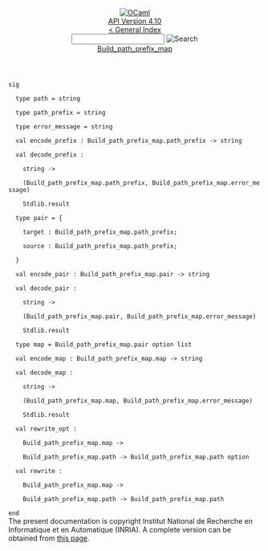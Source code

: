 <!-- ((! set title API !)) ((! set documentation !)) ((! set api !)) ((! set nobreadcrumb !)) -->
<div class="api"><header><nav class="toc brand"><a class="brand" href="https://ocaml.org/"><img src="colour-logo-gray.svg" class="svg" alt="OCaml"></a></nav><nav class="toc"><div class="toc_version"><a href="/docs" id="version-select">API Version 4.10</a></div><a href="index.html">&lt; General Index</a><div class="api_search"><input type="text" name="apisearch" id="api_search" oninput="mySearch(false);" onkeypress="this.oninput();" onclick="this.oninput();" onpaste="this.oninput();">
<img src="search_icon.svg" alt="Search" class="svg" onclick="mySearch(false)"></div>
<div id="search_results"></div><div class="toc_title"><a href="Build_path_prefix_map.html">Build_path_prefix_map</a></div><ul></ul></nav></header>
<code class="code"><span class="keyword">sig</span><br>
&nbsp;&nbsp;<span class="keyword">type</span>&nbsp;path&nbsp;=&nbsp;string<br>
&nbsp;&nbsp;<span class="keyword">type</span>&nbsp;path_prefix&nbsp;=&nbsp;string<br>
&nbsp;&nbsp;<span class="keyword">type</span>&nbsp;error_message&nbsp;=&nbsp;string<br>
&nbsp;&nbsp;<span class="keyword">val</span>&nbsp;encode_prefix&nbsp;:&nbsp;<span class="constructor">Build_path_prefix_map</span>.path_prefix&nbsp;<span class="keywordsign">-&gt;</span>&nbsp;string<br>
&nbsp;&nbsp;<span class="keyword">val</span>&nbsp;decode_prefix&nbsp;:<br>
&nbsp;&nbsp;&nbsp;&nbsp;string&nbsp;<span class="keywordsign">-&gt;</span><br>
&nbsp;&nbsp;&nbsp;&nbsp;(<span class="constructor">Build_path_prefix_map</span>.path_prefix,&nbsp;<span class="constructor">Build_path_prefix_map</span>.error_message)<br>
&nbsp;&nbsp;&nbsp;&nbsp;<span class="constructor">Stdlib</span>.result<br>
&nbsp;&nbsp;<span class="keyword">type</span>&nbsp;pair&nbsp;=&nbsp;{<br>
&nbsp;&nbsp;&nbsp;&nbsp;target&nbsp;:&nbsp;<span class="constructor">Build_path_prefix_map</span>.path_prefix;<br>
&nbsp;&nbsp;&nbsp;&nbsp;source&nbsp;:&nbsp;<span class="constructor">Build_path_prefix_map</span>.path_prefix;<br>
&nbsp;&nbsp;}<br>
&nbsp;&nbsp;<span class="keyword">val</span>&nbsp;encode_pair&nbsp;:&nbsp;<span class="constructor">Build_path_prefix_map</span>.pair&nbsp;<span class="keywordsign">-&gt;</span>&nbsp;string<br>
&nbsp;&nbsp;<span class="keyword">val</span>&nbsp;decode_pair&nbsp;:<br>
&nbsp;&nbsp;&nbsp;&nbsp;string&nbsp;<span class="keywordsign">-&gt;</span><br>
&nbsp;&nbsp;&nbsp;&nbsp;(<span class="constructor">Build_path_prefix_map</span>.pair,&nbsp;<span class="constructor">Build_path_prefix_map</span>.error_message)<br>
&nbsp;&nbsp;&nbsp;&nbsp;<span class="constructor">Stdlib</span>.result<br>
&nbsp;&nbsp;<span class="keyword">type</span>&nbsp;map&nbsp;=&nbsp;<span class="constructor">Build_path_prefix_map</span>.pair&nbsp;option&nbsp;list<br>
&nbsp;&nbsp;<span class="keyword">val</span>&nbsp;encode_map&nbsp;:&nbsp;<span class="constructor">Build_path_prefix_map</span>.map&nbsp;<span class="keywordsign">-&gt;</span>&nbsp;string<br>
&nbsp;&nbsp;<span class="keyword">val</span>&nbsp;decode_map&nbsp;:<br>
&nbsp;&nbsp;&nbsp;&nbsp;string&nbsp;<span class="keywordsign">-&gt;</span><br>
&nbsp;&nbsp;&nbsp;&nbsp;(<span class="constructor">Build_path_prefix_map</span>.map,&nbsp;<span class="constructor">Build_path_prefix_map</span>.error_message)<br>
&nbsp;&nbsp;&nbsp;&nbsp;<span class="constructor">Stdlib</span>.result<br>
&nbsp;&nbsp;<span class="keyword">val</span>&nbsp;rewrite_opt&nbsp;:<br>
&nbsp;&nbsp;&nbsp;&nbsp;<span class="constructor">Build_path_prefix_map</span>.map&nbsp;<span class="keywordsign">-&gt;</span><br>
&nbsp;&nbsp;&nbsp;&nbsp;<span class="constructor">Build_path_prefix_map</span>.path&nbsp;<span class="keywordsign">-&gt;</span>&nbsp;<span class="constructor">Build_path_prefix_map</span>.path&nbsp;option<br>
&nbsp;&nbsp;<span class="keyword">val</span>&nbsp;rewrite&nbsp;:<br>
&nbsp;&nbsp;&nbsp;&nbsp;<span class="constructor">Build_path_prefix_map</span>.map&nbsp;<span class="keywordsign">-&gt;</span><br>
&nbsp;&nbsp;&nbsp;&nbsp;<span class="constructor">Build_path_prefix_map</span>.path&nbsp;<span class="keywordsign">-&gt;</span>&nbsp;<span class="constructor">Build_path_prefix_map</span>.path<br>
<span class="keyword">end</span></code>
<div class="copyright">The present documentation is copyright Institut National de Recherche en Informatique et en Automatique (INRIA). A complete version can be obtained from <a href="http://caml.inria.fr/pub/docs/manual-ocaml/">this page</a>.</div></div>